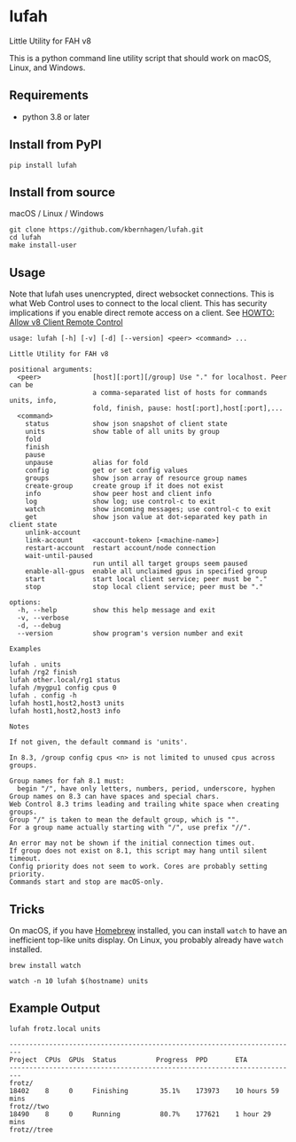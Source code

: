 # lufah

Little Utility for FAH v8

This is a python command line utility script that should
work on macOS, Linux, and Windows.


## Requirements

- python 3.8 or later


## Install from PyPI

```
pip install lufah
```

## Install from source

macOS / Linux / Windows
```
git clone https://github.com/kbernhagen/lufah.git
cd lufah
make install-user
```

## Usage

Note that lufah uses unencrypted, direct websocket connections.
This is what Web Control uses to connect to the local client.
This has security implications if you enable direct remote access on a client.
See [HOWTO: Allow v8 Client Remote Control](https://foldingforum.org/viewtopic.php?t=39050)

```
usage: lufah [-h] [-v] [-d] [--version] <peer> <command> ...

Little Utility for FAH v8

positional arguments:
  <peer>             [host][:port][/group] Use "." for localhost. Peer can be
                     a comma-separated list of hosts for commands units, info,
                     fold, finish, pause: host[:port],host[:port],...
  <command>
    status           show json snapshot of client state
    units            show table of all units by group
    fold
    finish
    pause
    unpause          alias for fold
    config           get or set config values
    groups           show json array of resource group names
    create-group     create group if it does not exist
    info             show peer host and client info
    log              show log; use control-c to exit
    watch            show incoming messages; use control-c to exit
    get              show json value at dot-separated key path in client state
    unlink-account
    link-account     <account-token> [<machine-name>]
    restart-account  restart account/node connection
    wait-until-paused
                     run until all target groups seem paused
    enable-all-gpus  enable all unclaimed gpus in specified group
    start            start local client service; peer must be "."
    stop             stop local client service; peer must be "."

options:
  -h, --help         show this help message and exit
  -v, --verbose
  -d, --debug
  --version          show program's version number and exit

Examples

lufah . units
lufah /rg2 finish
lufah other.local/rg1 status
lufah /mygpu1 config cpus 0
lufah . config -h
lufah host1,host2,host3 units
lufah host1,host2,host3 info

Notes

If not given, the default command is 'units'.

In 8.3, /group config cpus <n> is not limited to unused cpus across groups.

Group names for fah 8.1 must:
  begin "/", have only letters, numbers, period, underscore, hyphen
Group names on 8.3 can have spaces and special chars.
Web Control 8.3 trims leading and trailing white space when creating groups.
Group "/" is taken to mean the default group, which is "".
For a group name actually starting with "/", use prefix "//".

An error may not be shown if the initial connection times out.
If group does not exist on 8.1, this script may hang until silent timeout.
Config priority does not seem to work. Cores are probably setting priority.
Commands start and stop are macOS-only.
```

## Tricks

On macOS, if you have [Homebrew](https://brew.sh/) installed,
you can install `watch` to have an inefficient top-like units display.
On Linux, you probably already have `watch` installed.

```
brew install watch

watch -n 10 lufah $(hostname) units
```

## Example Output

```
lufah frotz.local units
```
```
-------------------------------------------------------------------------
Project  CPUs  GPUs  Status          Progress  PPD       ETA
-------------------------------------------------------------------------
frotz/
18402    8     0     Finishing        35.1%    173973    10 hours 59 mins
frotz//two
18490    8     0     Running          80.7%    177621    1 hour 29 mins
frotz//tree
```
